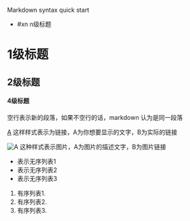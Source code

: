 Markdown syntax quick start

* #xn n级标题

#  1级标题
##  2级标题
####  4级标题

空行表示新的段落，如果不空行的话，markdown 认为是同一段落

[A](B) 这样样式表示为链接，A为你想要显示的文字，B为实际的链接

![A](B) 这种样式表示图片，A为图片的描述文字，B为图片链接

* 表示无序列表1
* 表示无序列表2
* 表示无序列表3

1. 有序列表1.
2. 有序列表2.
3. 有序列表3.
